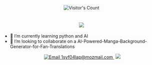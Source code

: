 <div align="center"> 
  <img src="https://profile-counter.glitch.me/{ryoari}/count.svg" alt="Visitor's Count" />
</div>

<h1 align="center">
    <img src="https://readme-typing-svg.herokuapp.com/?font=Inter&size=48&center=true&vCenter=true&width=500&height=70&color=cc6600&duration=4000&lines=Hi+There!+👋;+I'm+Ryoari;" />
</h1>

- 🌱 I’m currently learning python and AI
- 💞️ I’m looking to collaborate on a AI-Powered-Manga-Background-Generator-for-Fan-Translations

<!---
ryoari/ryoari is a ✨ special ✨ repository because its `README.md` (this file) appears on your GitHub profile.
You can click the Preview link to take a look at your changes.
--->




</div>
<div align="center" style="margin-top: 15px; margin-bottom: 15px;">
  <a href="mailto:1syf04lap@mozmail.com" style="margin: 5px;">
    <img src="https://img.shields.io/badge/Email-Ryoari-cc3333?style=for-the-badge&logo=gmail&logoColor=red" alt="Email 1syf04lap@mozmail.com"/>
  </a>
  <a href="https://linkedin.com/in/ryoari" target="_blank">
    <img src="https://img.shields.io/badge/LinkedIn-330066?style=for-the-badge&logo=linkedin&logoColor=purple" target="_blank" />
  </a>
</div>

